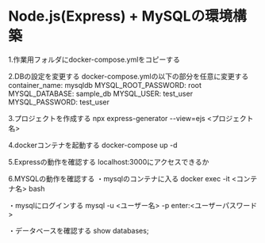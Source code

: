 # Node.js(Express) + MySQLの環境構築
1.作業用フォルダにdocker-compose.ymlをコピーする

2.DBの設定を変更する
docker-compose.ymlの以下の部分を任意に変更する
  container_name: mysqldb
  MYSQL_ROOT_PASSWORD: root
  MYSQL_DATABASE: sample_db
  MYSQL_USER: test_user
  MYSQL_PASSWORD: test_user

3.プロジェクトを作成する
npx express-generator --view=ejs <プロジェクト名>

4.dockerコンテナを起動する
docker-compose up -d

5.Expressの動作を確認する
localhost:3000にアクセスできるか

6.MYSQLの動作を確認する
・mysqlのコンテナに入る
docker exec -it <コンテナ名> bash

・mysqlにログインする
mysql -u <ユーザー名> -p
enter:<ユーザーパスワード>

・データベースを確認する
show databases;

